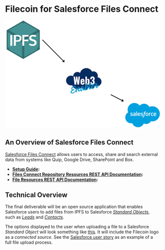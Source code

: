 # Filecoin for Salesforce Files Connect

![](documentation_and_images/ipfs-salesforce-files-connect-thumbnail.png)

## An Overview of Salesforce Files Connect

[Salesforce Files Connect](https://help.salesforce.com/s/articleView?id=sf.collab_admin_files_connect.htm) allows users to access, share and search external data from systems like Quip, Google Drive, SharePoint and Box.

- **[Setup Guide](https://github.com/MuKnSys/ipfs-salesforce-files-connect/blob/main/documentation_and_images/Files%20Connect%20-%20Setup%20Guide%20-%20Winter'17%20-%20Oct%2013th%202016.pdf):**
- **[Files Connect Repository Resources REST API Documentation](https://github.com/MuKnSys/ipfs-salesforce-files-connect/blob/main/documentation_and_images/salesforce_files_connect_features_files.pdf):**
- **[File Resources REST API Documentation](https://github.com/MuKnSys/ipfs-salesforce-files-connect/blob/main/documentation_and_images/salesforce_files_connect_resources_files.pdf):**

## Technical Overview

The final deliverable will be an open source application that enables Salesforce users to add files from IPFS to Salesforce [_Standard Objects_](https://developer.salesforce.com/docs/atlas.en-us.object_reference.meta/object_reference/sforce_api_objects_list.htm), such as [_Leads_](https://developer.salesforce.com/docs/atlas.en-us.object_reference.meta/object_reference/sforce_api_objects_lead.htm) and [_Contacts_](https://developer.salesforce.com/docs/atlas.en-us.object_reference.meta/object_reference/sforce_api_objects_contact.htm).

The options displayed to the user when uploading a file to a Salesforce _Standard Object_ will look something like [this](https://github.com/MuKnSys/ipfs-salesforce-files-connect/blob/main/documentation_and_images/filecoin-connected-source-in-salesforce.png). It will include the Filecoin logo as a _connected source_. See the [Salesforce user story](https://github.com/MuKnSys/ipfs-salesforce-files-connect/blob/update-readme/documentation_and_images/Salesforce-user-flow.drawio.png) as an example of a full file upload process.
